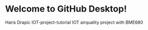 # Welcome to GitHub Desktop!

Haris  Drapic IOT-project-tutorial
IOT airquality project with BME680

